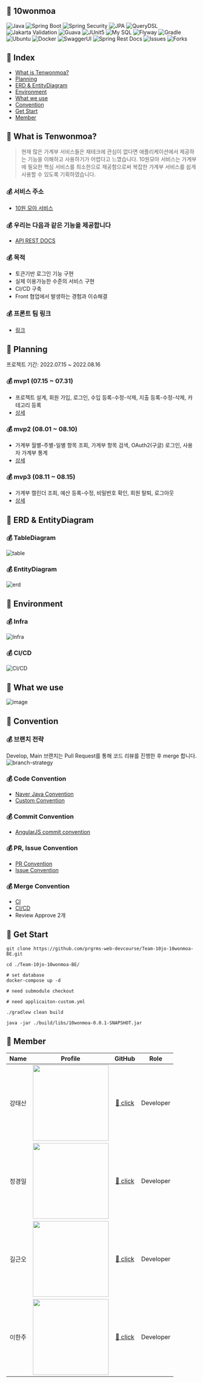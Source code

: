## 💸 10wonmoa
![Java](https://img.shields.io/badge/Java-11-green.svg)
![Spring Boot](https://img.shields.io/badge/Spring&nbsp;Boot-2.6.10-green.svg)
![Spring Security](https://img.shields.io/badge/Spring&nbsp;Security-5.6.6-green.svg)
![JPA](https://img.shields.io/badge/JPA-2.6.10-green.svg)
![QueryDSL](https://img.shields.io/badge/QueryDSL-5.0.0-green.svg)
![Jakarta Validation](https://img.shields.io/badge/Jakarta&nbsp;Validation-2.0.2-green.svg)
![Guava](https://img.shields.io/badge/Guava-30.1.1-green.svg)
![JUnit5](https://img.shields.io/badge/JUnit5-5.8.2-green.svg)
![My SQL](https://img.shields.io/badge/My&nbsp;SQL-8.0.29-green.svg)
![Flyway](https://img.shields.io/badge/Flyway-8.5.12-green.svg)
![Gradle](https://img.shields.io/badge/Gradle-7.5-green.svg)
![Ubuntu](https://img.shields.io/badge/Ubuntu-20.04-green.svg)
![Docker](https://img.shields.io/badge/Docker-20.10.14-green.svg)
![SwaggerUI](https://img.shields.io/badge/SwaggerUI-3.0.0-green.svg)
![Spring Rest Docs](https://img.shields.io/badge/Spring&nbsp;Rest&nbsp;Docs-2.0.6-green.svg)
![Issues](https://img.shields.io/github/issues/prgrms-be-devcourse/BE-02-MarBox)
![Forks](https://img.shields.io/github/forks/prgrms-be-devcourse/BE-02-MarBox)

## 💸 Index
- [What is Tenwonmoa?](https://github.com/prgrms-web-devcourse/Team-10jo-10wonmoa-BE/edit/main/README.md#-what-is-tenwonmoa)
- [Planning](https://github.com/prgrms-web-devcourse/Team-10jo-10wonmoa-BE/edit/main/README.md#-planning)
- [ERD & EntityDiagram](https://github.com/prgrms-web-devcourse/Team-10jo-10wonmoa-BE#-erd--entitydiagram)
- [Environment](https://github.com/prgrms-web-devcourse/Team-10jo-10wonmoa-BE#-environment)
- [What we use](https://github.com/prgrms-web-devcourse/Team-10jo-10wonmoa-BE#-what-we-use)
- [Convention](https://github.com/prgrms-web-devcourse/Team-10jo-10wonmoa-BE#-convention)
- [Get Start](https://github.com/prgrms-web-devcourse/Team-10jo-10wonmoa-BE#-get-start)
- [Member](https://github.com/prgrms-web-devcourse/Team-10jo-10wonmoa-BE#--member)

## 💸 What is Tenwonmoa?
> 현재 많은 가계부 서비스들은 재테크에 관심이 없다면 애플리케이션에서 제공하는 기능을 이해하고 사용하기가 어렵다고 느꼈습니다.
> 10원모아 서비스는 가계부에 필요한 핵심 서비스를 최소한으로 제공함으로써 복잡한 가계부 서비스를 쉽게 사용할 수 있도록 기획하였습니다.

### 💰 서비스 주소
- [10원 모아 서비스](https://team-10jo-10wonmoa-fe.vercel.app/)

### 💰 우리는 다음과 같은 기능을 제공합니다
- [API REST DOCS](https://prgrms-web-devcourse.github.io/Team-10jo-10wonmoa-BE/)

### 💰 목적
- 토큰기반 로그인 기능 구현
- 실제 이용가능한 수준의 서비스 구현
- CI/CD 구축
- Front 협업에서 발생하는 경험과 이슈해결

### 💰 프론트 팀 링크
- [링크](https://github.com/prgrms-web-devcourse/Team-10jo-10wonmoa-FE)

## 💸 Planning
프로젝트 기간: 2022.07.15 ~ 2022.08.16

### 💰 mvp1 (07.15 ~ 07.31)
- 프로젝트 설계, 회원 가입, 로그인, 수입 등록-수정-삭제, 지출 등록-수정-삭제, 카테고리 등록
- [상세](https://caring-pin-8ac.notion.site/MVP-7-23-07-31-951e78579ce24e7a9449c6f248b53a5c)

### 💰 mvp2 (08.01 ~ 08.10)
- 가계부 월별-주별-일별 항목 조회, 가계부 항목 검색, OAuth2(구글) 로그인, 사용자 가계부 통계
- [상세](https://caring-pin-8ac.notion.site/MVP-08-01-08-10-507d7b9face9440b9cda30c3fe0f2b63)

### 💰 mvp3 (08.11 ~ 08.15)
- 가계부 캘린더 조회, 예산 등록-수정, 비밀번호 확인, 회원 탈퇴, 로그아웃
- [상세](https://caring-pin-8ac.notion.site/MVP-08-11-08-15-c38e54b07d204ab8a97a1f3ee77f4e9e)

## 💸 ERD & EntityDiagram

### 💰 TableDiagram
![table](https://user-images.githubusercontent.com/26343023/184584947-aef4b901-3108-4e04-8621-857dad543b85.png)

### 💰 EntityDiagram
![erd](https://user-images.githubusercontent.com/26343023/184583667-c448decb-9819-4ba8-91f6-d3aab269b8f7.png)


## 💸 Environment

### 💰 Infra
![Infra](https://user-images.githubusercontent.com/26343023/184585388-dc38f55a-0afc-4433-92b8-3fbf9da556bb.png)

### 💰 CI/CD
![CI/CD](https://user-images.githubusercontent.com/26343023/184585581-bf132552-a803-4d0d-aa35-8af2a789bcbe.png)


## 💸 What we use
![image](https://user-images.githubusercontent.com/26343023/184843615-48acf32a-2a15-4689-b8ed-75885f7c0226.png)



## 💸 Convention
### 💰 브랜치 전략
Develop, Main 브랜치는 Pull Request를 통해 코드 리뷰를 진행한 후 merge 합니다.
![branch-strategy](https://user-images.githubusercontent.com/86591021/177478080-8cbc253d-4fb6-496a-a43c-f65ca2c29d77.png)

### 💰 Code Convention
- [Naver Java Convention](https://naver.github.io/hackday-conventions-java/)
- [Custom Convention](https://github.com/hyuk0309/BE-02-MarBox/wiki/Team-Custom-Code-Convention)

### 💰 Commit Convention
- [AngularJS commit convention](https://gist.github.com/stephenparish/9941e89d80e2bc58a153)

### 💰 PR, Issue Convention
- [PR Convention](https://github.com/prgrms-web-devcourse/Team-10jo-10wonmoa-BE/blob/main/.github/pull_request_template.md)
- [Issue Convention](https://github.com/prgrms-web-devcourse/Team-10jo-10wonmoa-BE/tree/main/.github/ISSUE_TEMPLATE)

###  💰 Merge Convention
- [CI](https://github.com/prgrms-web-devcourse/Team-10jo-10wonmoa-BE/blob/main/.github/workflows/tenwonmoa-ci.yml)
- [CI/CD](https://github.com/prgrms-web-devcourse/Team-10jo-10wonmoa-BE/blob/main/.github/workflows/tenwonmoa-cicd.yml)
- Review Approve 2개

## 💸 Get Start
``` shell
git clone https://github.com/prgrms-web-devcourse/Team-10jo-10wonmoa-BE.git

cd ./Team-10jo-10wonmoa-BE/

# set database
docker-compose up -d

# need submodule checkout

# need applicaiton-custom.yml

./gradlew clean build

java -jar ./build/libs/10wonmoa-0.0.1-SNAPSHOT.jar
```

## 💸  Member
|     Name      | Profile                                                                          | GitHub                                |   Role    |
|:-------------:|:----------------------------------------------------------------------------------:|:-------------------------------------:|:---------:|
|      강태산      | <img src="https://avatars.githubusercontent.com/u/26343023?v=4" width = "200px"> | [💸 click](https://github.com/Pawer0223) | Developer |
|      정경일      | <img src="https://avatars.githubusercontent.com/u/52152200?v=4" width = "200px"> | [💸 click](https://github.com/jki503)  | Developer |
|      길근오      | <img src="https://avatars.githubusercontent.com/u/78348340?v=4" width = "200px"> | [💸 click](https://github.com/hymn-fly)  | Developer |
|      이한주      | <img src="https://avatars.githubusercontent.com/u/43159295?v=4" width = "200px"> | [💸 click](https://github.com/yanJuicy)  | Developer |
